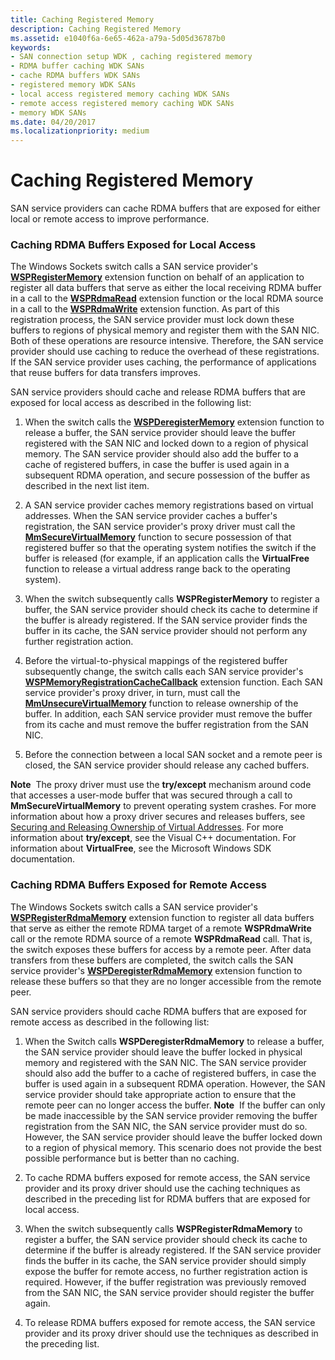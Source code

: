```yaml
---
title: Caching Registered Memory
description: Caching Registered Memory
ms.assetid: e1040f6a-6e65-462a-a79a-5d05d36787b0
keywords:
- SAN connection setup WDK , caching registered memory
- RDMA buffer caching WDK SANs
- cache RDMA buffers WDK SANs
- registered memory WDK SANs
- local access registered memory caching WDK SANs
- remote access registered memory caching WDK SANs
- memory WDK SANs
ms.date: 04/20/2017
ms.localizationpriority: medium
---
```


# Caching Registered Memory





SAN service providers can cache RDMA buffers that are exposed for either local or remote access to improve performance.

### Caching RDMA Buffers Exposed for Local Access

The Windows Sockets switch calls a SAN service provider's [**WSPRegisterMemory**](https://msdn.microsoft.com/library/windows/hardware/ff566311) extension function on behalf of an application to register all data buffers that serve as either the local receiving RDMA buffer in a call to the [**WSPRdmaRead**](https://msdn.microsoft.com/library/windows/hardware/ff566304) extension function or the local RDMA source in a call to the [**WSPRdmaWrite**](https://msdn.microsoft.com/library/windows/hardware/ff566306) extension function. As part of this registration process, the SAN service provider must lock down these buffers to regions of physical memory and register them with the SAN NIC. Both of these operations are resource intensive. Therefore, the SAN service provider should use caching to reduce the overhead of these registrations. If the SAN service provider uses caching, the performance of applications that reuse buffers for data transfers improves.

SAN service providers should cache and release RDMA buffers that are exposed for local access as described in the following list:

1.  When the switch calls the [**WSPDeregisterMemory**](https://msdn.microsoft.com/library/windows/hardware/ff566279) extension function to release a buffer, the SAN service provider should leave the buffer registered with the SAN NIC and locked down to a region of physical memory. The SAN service provider should also add the buffer to a cache of registered buffers, in case the buffer is used again in a subsequent RDMA operation, and secure possession of the buffer as described in the next list item.

2.  A SAN service provider caches memory registrations based on virtual addresses. When the SAN service provider caches a buffer's registration, the SAN service provider's proxy driver must call the [**MmSecureVirtualMemory**](https://msdn.microsoft.com/library/windows/hardware/ff556374) function to secure possession of that registered buffer so that the operating system notifies the switch if the buffer is released (for example, if an application calls the **VirtualFree** function to release a virtual address range back to the operating system).

3.  When the switch subsequently calls **WSPRegisterMemory** to register a buffer, the SAN service provider should check its cache to determine if the buffer is already registered. If the SAN service provider finds the buffer in its cache, the SAN service provider should not perform any further registration action.

4.  Before the virtual-to-physical mappings of the registered buffer subsequently change, the switch calls each SAN service provider's [**WSPMemoryRegistrationCacheCallback**](https://msdn.microsoft.com/library/windows/hardware/ff566299) extension function. Each SAN service provider's proxy driver, in turn, must call the [**MmUnsecureVirtualMemory**](https://msdn.microsoft.com/library/windows/hardware/ff556395) function to release ownership of the buffer. In addition, each SAN service provider must remove the buffer from its cache and must remove the buffer registration from the SAN NIC.

5.  Before the connection between a local SAN socket and a remote peer is closed, the SAN service provider should release any cached buffers.

**Note**  The proxy driver must use the **try/except** mechanism around code that accesses a user-mode buffer that was secured through a call to **MmSecureVirtualMemory** to prevent operating system crashes. For more information about how a proxy driver secures and releases buffers, see [Securing and Releasing Ownership of Virtual Addresses](securing-and-releasing-ownership-of-virtual-addresses.md). For more information about **try/except**, see the Visual C++ documentation. For information about **VirtualFree**, see the Microsoft Windows SDK documentation.

 

### Caching RDMA Buffers Exposed for Remote Access

The Windows Sockets switch calls a SAN service provider's [**WSPRegisterRdmaMemory**](https://msdn.microsoft.com/library/windows/hardware/ff566313) extension function to register all data buffers that serve as either the remote RDMA target of a remote **WSPRdmaWrite** call or the remote RDMA source of a remote **WSPRdmaRead** call. That is, the switch exposes these buffers for access by a remote peer. After data transfers from these buffers are completed, the switch calls the SAN service provider's [**WSPDeregisterRdmaMemory**](https://msdn.microsoft.com/library/windows/hardware/ff566281) extension function to release these buffers so that they are no longer accessible from the remote peer.

SAN service providers should cache RDMA buffers that are exposed for remote access as described in the following list:

1.  When the Switch calls **WSPDeregisterRdmaMemory** to release a buffer, the SAN service provider should leave the buffer locked in physical memory and registered with the SAN NIC. The SAN service provider should also add the buffer to a cache of registered buffers, in case the buffer is used again in a subsequent RDMA operation. However, the SAN service provider should take appropriate action to ensure that the remote peer can no longer access the buffer.
    **Note**  If the buffer can only be made inaccessible by the SAN service provider removing the buffer registration from the SAN NIC, the SAN service provider must do so. However, the SAN service provider should leave the buffer locked down to a region of physical memory. This scenario does not provide the best possible performance but is better than no caching.

     

2.  To cache RDMA buffers exposed for remote access, the SAN service provider and its proxy driver should use the caching techniques as described in the preceding list for RDMA buffers that are exposed for local access.

3.  When the switch subsequently calls **WSPRegisterRdmaMemory** to register a buffer, the SAN service provider should check its cache to determine if the buffer is already registered. If the SAN service provider finds the buffer in its cache, the SAN service provider should simply expose the buffer for remote access, no further registration action is required. However, if the buffer registration was previously removed from the SAN NIC, the SAN service provider should register the buffer again.

4.  To release RDMA buffers exposed for remote access, the SAN service provider and its proxy driver should use the techniques as described in the preceding list.

 

 





